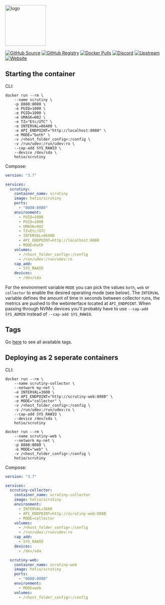 [<img src="https://hotio.dev/img/scrutiny.png" alt="logo" height="130" width="130">](https://hotio.dev/img/scrutiny.png)

[![GitHub Source](https://img.shields.io/badge/github-source-ffb64c?style=flat-square&logo=github&logoColor=white&labelColor=757575)](https://github.com/hotio/scrutiny)
[![GitHub Registry](https://img.shields.io/badge/github-registry-ffb64c?style=flat-square&logo=github&logoColor=white&labelColor=757575)](https://github.com/orgs/hotio/packages/container/package/scrutiny)
[![Docker Pulls](https://img.shields.io/docker/pulls/hotio/scrutiny?color=ffb64c&style=flat-square&label=pulls&logo=docker&logoColor=white&labelColor=757575)](https://hub.docker.com/r/hotio/scrutiny)
[![Discord](https://img.shields.io/discord/610068305893523457?style=flat-square&color=ffb64c&label=discord&logo=discord&logoColor=white&labelColor=757575)](https://hotio.dev/discord)
[![Upstream](https://img.shields.io/badge/upstream-project-ffb64c?style=flat-square&labelColor=757575)](https://github.com/analogj/scrutiny)
[![Website](https://img.shields.io/badge/website-hotio.dev-ffb64c?style=flat-square&labelColor=757575)](https://hotio.dev/containers/scrutiny)

## Starting the container

CLI:

```shell
docker run --rm \
    --name scrutiny \
    -p 8080:8080 \
    -e PUID=1000 \
    -e PGID=1000 \
    -e UMASK=002 \
    -e TZ="Etc/UTC" \
    -e INTERVAL=86400 \
    -e API_ENDPOINT="http://localhost:8080" \
    -e MODE="both" \
    -v /<host_folder_config>:/config \
    -v /run/udev:/run/udev:ro \
    --cap-add SYS_RAWIO \
    --device /dev/sda \
    hotio/scrutiny
```

Compose:

```yaml
version: "3.7"

services:
  scrutiny:
    container_name: scrutiny
    image: hotio/scrutiny
    ports:
      - "8080:8080"
    environment:
      - PUID=1000
      - PGID=1000
      - UMASK=002
      - TZ=Etc/UTC
      - INTERVAL=86400
      - API_ENDPOINT=http://localhost:8080
      - MODE=both
    volumes:
      - /<host_folder_config>:/config
      - /run/udev:/run/udev:ro
    cap_add:
      - SYS_RAWIO
    devices:
      - /dev/sda
```

For the environment variable `MODE` you can pick the values `both`, `web` or `collector` to enable the desired operating mode (see below). The `INTERVAL` variable defines the amount of time in seconds between collector runs, the metrics are pushed to the webinterface located at `API_ENDPOINT`. When passing through NVMe devices you'll probably have to use `--cap-add SYS_ADMIN` instead of `--cap-add SYS_RAWIO`.

## Tags

Go [here](https://hotio.dev/tags-overview/#hotioscrutiny) to see all available tags.

## Deploying as 2 seperate containers

CLI:

```shell
docker run --rm \
    --name scrutiny-collector \
    --network my-net \
    -e INTERVAL=3600 \
    -e API_ENDPOINT="http://scrutiny-web:8080" \
    -e MODE="collector" \
    -v /<host_folder_config>:/config \
    -v /run/udev:/run/udev:ro \
    --cap-add SYS_RAWIO \
    --device /dev/sda \
    hotio/scrutiny
```

```shell
docker run --rm \
    --name scrutiny-web \
    --network my-net \
    -p 8080:8080 \
    -e MODE="web" \
    -v /<host_folder_config>:/config \
    hotio/scrutiny
```

Compose:

```yaml
version: "3.7"

services:
  scrutiny-collector:
    container_name: scrutiny-collector
    image: hotio/scrutiny
    environment:
      - INTERVAL=3600
      - API_ENDPOINT=http://scrutiny-web:8080
      - MODE=collector
    volumes:
      - /<host_folder_config>:/config
      - /run/udev:/run/udev:ro
    cap_add:
      - SYS_RAWIO
    devices:
      - /dev/sda

  scrutiny-web:
    container_name: scrutiny-web
    image: hotio/scrutiny
    ports:
      - "8080:8080"
    environment:
      - MODE=web
    volumes:
      - /<host_folder_config>:/config
```
